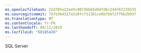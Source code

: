 ```yaml
---
ms.openlocfilehash: 22d705e22ad3c90736b65d9dfd6c24d76f239335
ms.sourcegitcommit: 75fe364317a518fcf31381ce6b7bb72ff6b2b93f
ms.translationtype: MT
ms.contentlocale: fr-FR
ms.lasthandoff: 09/11/2019
ms.locfileid: "68185426"
---
```

SQL Server
